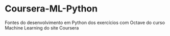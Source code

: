 # Coursera-ML-Python
Fontes do desenvolvimento em Python dos exercícios com Octave do curso Machine Learning do site Coursera
